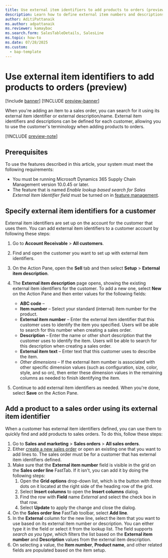 ```yaml
---
title: Use external item identifiers to add products to orders (preview)
description: Learn how to define external item numbers and descriptions for each customer, and how to add products to sales orders based on these identifiers.
author: AditiPattanaik
ms.author: adpattanaik
ms.reviewer: kamaybac
ms.search.form: SalesTableDetails, SalesLine
ms.topic: how-to
ms.date: 07/28/2025
ms.custom: 
  - bap-template
---
```


# Use external item identifiers to add products to orders (preview)

[!include [banner](../../includes/banner.md)]
[!INCLUDE [preview-banner](~/../shared-content/shared/preview-includes/preview-banner.md)]
<!-- KFM: Preview until 10.0.45 GA -->

When you're adding an item to a sales order, you can search for it using its external item identifier or external description/name. External item identifiers and descriptions can be defined for each customer, allowing you to use the customer's terminology when adding products to orders.

[!INCLUDE [preview-note](~/../shared-content/shared/preview-includes/preview-note-d365.md)]

## Prerequisites

To use the features described in this article, your system must meet the following requirements:

- You must be running Microsoft Dynamics 365 Supply Chain Management version 10.0.45 or later.
- The feature that is named *Enable lookup based search for Sales External Item Identifier field* must be turned on in [feature management](../../fin-ops-core/fin-ops/get-started/feature-management/feature-management-overview.md).

## Specify external item identifiers for a customer

External item identifiers are set up on the account for the customer that uses them. You can add external item identifiers to a customer account by following these steps:

1. Go to **Account Receivable** \> **All customers**.
1. Find and open the customer you want to set up with external item identifiers.
1. On the Action Pane, open the **Sell** tab and then select **Setup** \> **External item description**.
1. The **External item description** page opens, showing the existing external item identifiers for the customer. To add a new one, select **New** on the Action Pane and then enter values for the following fields:
    - **ABC code** – <!-- KFM: Description needed -->
    - **Item number** – Select your standard (internal) item number for the product.
    - **External item number** – Enter the external item identifier that this customer uses to identify the item you specified. Users will be able to search for this number when creating a sales order.
    - **Description** – Enter the name or other short description that the customer uses to identify the item. Users will be able to search for this description when creating a sales order.
    - **External item text** – Enter text that this customer uses to describe the item.
    - *Other dimensions* – If the external item number is associated with other specific dimension values (such as configuration, size, color, style, and so on), then enter these dimension values in the remaining columns as needed to finish identifying the item.

1. Continue to add external item identifiers as needed. When you're done, select **Save** on the Action Pane.

## Add a product to a sales order using its external item identifier

When a customer has external item identifiers defined, you can use them to quickly find and add products to sales orders. To do this, follow these steps:

1. Go to **Sales and marketing** \> **Sales orders** \> **All sales orders**.
1. Either [create a new sales order](tasks/create-sales-orders.md) or open an existing one that you want to add lines to. The sales order must be for a customer that has external item identifiers defined.
1. Make sure that the **External item number** field is visible in the grid on the **Sales order line** FastTab. If it isn't, you can add it by doing the following steps:
    1. Open the **Grid options** drop-down list, which is the button with three dots on it located at the right side of the heading row of the grid.
    1. Select **Insert columns** to open the **Insert columns** dialog.
    1. Find the row with **Field** name *External* and select the check box in that row.
    1. Select **Update** to apply the change and close the dialog.
1. On the **Sales order line** FastTab toolbar, select **Add line**.
1. In the **External** column for the new line, select the item that you want to use based on its external item number or description. You can either type it in the field or select it from the lookup list. The field supports *search as you type*, which filters the list based on the **External item number** and **Description** values from the external item description.
1. On selecting a value, the **Item number**, **Product name**, and other related fields are populated based on the item setup.
